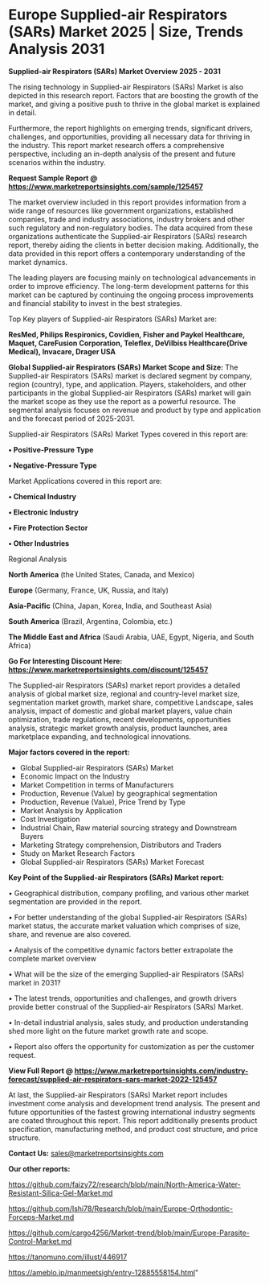  # Europe Supplied-air Respirators (SARs) Market 2025 | Size, Trends Analysis 2031

<Strong> Supplied-air Respirators (SARs) Market Overview 2025 - 2031</strong>

The rising technology in Supplied-air Respirators (SARs) Market is also depicted in this research report. Factors that are boosting the growth of the market, and giving a positive push to thrive in the global market is explained in detail.

Furthermore, the report highlights on emerging trends, significant drivers, challenges, and opportunities, providing all necessary data for thriving in the industry. This report market research offers a comprehensive perspective, including an in-depth analysis of the present and future scenarios within the industry.

<strong>Request Sample Report @ <a href=https://www.marketreportsinsights.com/sample/125457>https://www.marketreportsinsights.com/sample/125457</a></strong>

The market overview included in this report provides information from a wide range of resources like government organizations, established companies, trade and industry associations, industry brokers and other such regulatory and non-regulatory bodies. The data acquired from these organizations authenticate the Supplied-air Respirators (SARs) research report, thereby aiding the clients in better decision making. Additionally, the data provided in this report offers a contemporary understanding of the market dynamics.

The leading players are focusing mainly on technological advancements in order to improve efficiency. The long-term development patterns for this market can be captured by continuing the ongoing process improvements and financial stability to invest in the best strategies.

Top Key players of Supplied-air Respirators (SARs) Market are:

<strong>ResMed, Philips Respironics, Covidien, Fisher and Paykel Healthcare, Maquet, CareFusion Corporation, Teleflex, DeVilbiss Healthcare(Drive Medical), Invacare, Drager USA</strong>

<strong><b>Global Supplied-air Respirators (SARs) Market Scope and Size:</b></strong>
The Supplied-air Respirators (SARs) market is declared segment by company, region (country), type, and application. Players, stakeholders, and other participants in the global Supplied-air Respirators (SARs) market will gain the market scope as they use the report as a powerful resource. The segmental analysis focuses on revenue and product by type and application and the forecast period of 2025-2031.

Supplied-air Respirators (SARs) Market Types covered in this report are:

<strong>• Positive-Pressure Type

• Negative-Pressure Type</strong>

Market Applications covered in this report are:

<strong>• Chemical Industry

• Electronic Industry

• Fire Protection Sector

• Other Industries</strong> 

Regional Analysis

<strong>North America</strong> (the United States, Canada, and Mexico)

<strong>Europe</strong> (Germany, France, UK, Russia, and Italy)

<strong>Asia-Pacific</strong> (China, Japan, Korea, India, and Southeast Asia)

<strong>South America</strong> (Brazil, Argentina, Colombia, etc.)

<strong>The Middle East and Africa</strong> (Saudi Arabia, UAE, Egypt, Nigeria, and South Africa)

<strong>Go For Interesting Discount Here: <a href=https://www.marketreportsinsights.com/discount/125457>https://www.marketreportsinsights.com/discount/125457</a></strong>

The Supplied-air Respirators (SARs) market report provides a detailed analysis of global market size, regional and country-level market size, segmentation market growth, market share, competitive Landscape, sales analysis, impact of domestic and global market players, value chain optimization, trade regulations, recent developments, opportunities analysis, strategic market growth analysis, product launches, area marketplace expanding, and technological innovations.

<strong><b>Major factors covered in the report:</b></strong>
<ul>
  <li>Global Supplied-air Respirators (SARs) Market </li>
  <li>Economic Impact on the Industry</li>
  <li>Market Competition in terms of Manufacturers</li>
  <li>Production, Revenue (Value) by geographical segmentation</li>
  <li>Production, Revenue (Value), Price Trend by Type</li>
  <li>Market Analysis by Application</li>
  <li>Cost Investigation</li>
  <li>Industrial Chain, Raw material sourcing strategy and Downstream Buyers</li>
  <li>Marketing Strategy comprehension, Distributors and Traders</li>
  <li>Study on Market Research Factors</li>
  <li>Global Supplied-air Respirators (SARs) Market Forecast</li>
</ul>

<strong><b>Key Point of the Supplied-air Respirators (SARs) Market report:</b></strong>

• Geographical distribution, company profiling, and various other market segmentation are provided in the report.

• For better understanding of the global Supplied-air Respirators (SARs) market status, the accurate market valuation which comprises of size, share, and revenue are also covered.

• Analysis of the competitive dynamic factors better extrapolate the complete market overview

• What will be the size of the emerging Supplied-air Respirators (SARs) market in 2031?

• The latest trends, opportunities and challenges, and growth drivers provide better construal of the Supplied-air Respirators (SARs) Market.

• In-detail industrial analysis, sales study, and production understanding shed more light on the future market growth rate and scope.

• Report also offers the opportunity for customization as per the customer request.

<strong><b>View Full Report @ <a href=https://www.marketreportsinsights.com/industry-forecast/supplied-air-respirators-sars-market-2022-125457>https://www.marketreportsinsights.com/industry-forecast/supplied-air-respirators-sars-market-2022-125457</a></b></strong>


At last, the Supplied-air Respirators (SARs) Market report includes investment come analysis and development trend analysis. The present and future opportunities of the fastest growing international industry segments are coated throughout this report. This report additionally presents product specification, manufacturing method, and product cost structure, and price structure.

<strong>Contact Us:</strong>
sales@marketreportsinsights.com

<strong>Our other reports:</strong>

<a href=https://github.com/faizy72/research/blob/main/North-America-Water-Resistant-Silica-Gel-Market.md>https://github.com/faizy72/research/blob/main/North-America-Water-Resistant-Silica-Gel-Market.md</a>

<a href=https://github.com/Ishi78/Research/blob/main/Europe-Orthodontic-Forceps-Market.md>https://github.com/Ishi78/Research/blob/main/Europe-Orthodontic-Forceps-Market.md</a>

<a href=https://github.com/cargo4256/Market-trend/blob/main/Europe-Parasite-Control-Market.md>https://github.com/cargo4256/Market-trend/blob/main/Europe-Parasite-Control-Market.md</a>

<a href=https://tanomuno.com/illust/446917>https://tanomuno.com/illust/446917</a>

<a href=https://ameblo.jp/manmeetsigh/entry-12885558154.html>https://ameblo.jp/manmeetsigh/entry-12885558154.html</a>"
